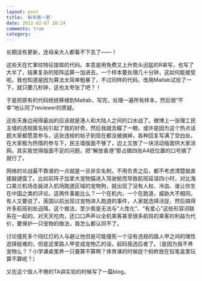 ```yaml
---
layout: post
title: '新年第一更'
date: 2012-02-07 20:24
comments: true
category: 
---
```

    

长期没有更新，连母亲大人都看不下去了——！

这些天在忙掌纹特征提取的代码。本意是用免费又上升势头迅猛的R来写，也写了大半了，结果复杂的矩阵运算一加进去，一个样本要处理几十分钟，这如何能接受呢。我也知道是因为算法太简单粗暴了，不过同样的代码，改用Matlab试验了一下，就只要几秒钟，这也太夸张了吧？！

于是把原有的代码统统移植到Matlab，写完，处理一遍所有样本，然后很“不幸”地认同了reviewer的质疑。

这些天身边闹得最凶的应该就是港人和大陆人之间的口水战了。微博上一张理工民主墙的违规匿名帖引起了我的好奇，然后我就去瞄了一眼。或许是因为这个热点话题大家都愿意参与，这张违规的帖子到现在都没被摘掉，各种回复写满了空白处。在大家极为热情的参与下，民主墙版面不够了，边上又放了一块活动版面供大家涂鸦。其实我觉得版面不足的问题，把“解放香港”那占据四张A4纸位置的口号摘了就行了。

网络的论战最不靠谱的一点就是一旦非实名制，不用负责之后，都不考虑清楚就直接敲键盘了。比如前阵子加拿大宠物猫进入驾驶舱而导致航班延误四小时，对比海口美兰机场击毙进入机场跑道区域的宠物狗，就出现了没有人权、冷血、谁让你生在中国之类的评论。这两件事能比么？一个在机内，一个在跑道，威胁大不相同。有人又要说了，英国以前出现过宠物进入跑道的事件，人家就选择活捉，然后搞得许多航班别处迫降。这个做法，至少我是无法与“人性化”、“有爱心”这些形容词联系在一起的。对天天吃肉，还口口声声以全机乘客甚至很多航班的乘客的利益为代价，要保护一只宠物的做法，我怎么都认同不了。

讨论撞死多个闯红灯的人与避让他但是可能撞死一个没有违规的路人甲之间的理性选择挺难的，但是这里路人甲变成宠物乙的话，起码我选后者了。（是因为我不养宠物么？？小学课桌里养一只蚕算不算啊？体育课的时候捉个蚂蚱放在铅笔盒里玩算不算呢？）

又在这个毁人不倦的TA讲实验的时候写了一篇blog。
